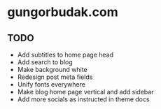 # gungorbudak.com

## TODO

- Add subtitles to home page head
- Add search to blog
- Make background white
- Redesign post meta fields
- Unify fonts everywhere
- Make blog home page vertical and add sidebar
- Add more socials as instructed in theme docs

